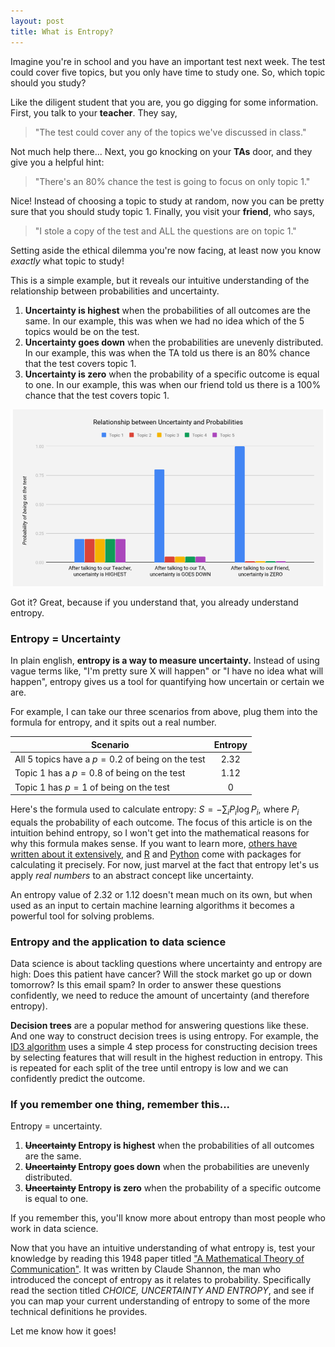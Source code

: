```yaml
---
layout: post
title: What is Entropy?
---
```


Imagine you're in school and you have an important test next week. The test could cover five topics, but you only have time to study one. So, which topic should you study?

Like the diligent student that you are, you go digging for some information. First, you talk to your **teacher**. They say,
> "The test could cover any of the topics we've discussed in class."

Not much help there... Next, you go knocking on your **TAs** door, and they give you a helpful hint:
> "There's an 80% chance the test is going to focus on only topic 1."

Nice! Instead of choosing a topic to study at random, now you can be pretty sure that you should study topic 1. Finally, you visit your **friend**, who says,
>"I stole a copy of the test and ALL the questions are on topic 1."

Setting aside the ethical dilemma you're now facing, at least now you know *exactly* what topic to study!

This is a simple example, but it reveals our intuitive understanding of the relationship between probabilities and uncertainty.

1. **Uncertainty is highest** when the probabilities of all outcomes are the same. In our example, this was when we had no idea which of the 5 topics would be on the test.
2. **Uncertainty goes down** when the probabilities are unevenly distributed. In our example, this was when the TA told us there is an 80% chance that the test covers topic 1.
3. **Uncertainty is zero** when the probability of a specific outcome is equal to one. In our example, this was when our friend told us there is a 100% chance that the test covers topic 1.


<img src="/img/probability_and_uncertainty.png" alt="Probability and Uncertainty" width="800"/>

Got it? Great, because if you understand that, you already understand entropy.


### Entropy = Uncertainty

In plain english, **entropy is a way to measure uncertainty.** Instead of using vague terms like, "I'm pretty sure X will happen" or "I have no idea what will happen", entropy gives us a tool for quantifying how uncertain or certain we are.

For example, I can take our three scenarios from above, plug them into the formula for entropy, and it spits out a real number.

|Scenario|Entropy|
|---|:---:|
|All 5 topics have a $p=0.2$ of being on the test|2.32|
|Topic 1 has a $p=0.8$ of being on the test|1.12|
|Topic 1 has $p=1$ of being on the test|0|

Here's the formula used to calculate entropy: $S=-\sum _{i}P_{i}\log {P_{i}}$, where $P_i$ equals the probability of each outcome. The focus of this article is on the intuition behind entropy, so I won't get into the mathematical reasons for why this formula makes sense. If you want to learn more, [others have written about it extensively](https://towardsdatascience.com/entropy-is-a-measure-of-uncertainty-e2c000301c2c), and [R](https://www.rdocumentation.org/packages/DescTools/versions/0.99.19/topics/Entropy) and [Python](https://docs.scipy.org/doc/scipy/reference/generated/scipy.stats.entropy.html) come with packages for calculating it precisely. For now, just marvel at the fact that entropy let's us apply *real numbers* to an abstract concept like uncertainty.

An entropy value of 2.32 or 1.12 doesn't mean much on its own, but when used as an input to certain machine learning algorithms it becomes a powerful tool for solving problems.

### Entropy and the application to data science

Data science is about tackling questions where uncertainty and entropy are high: Does this patient have cancer? Will the stock market go up or down tomorrow? Is this email spam? In order to answer these questions confidently, we need to reduce the amount of uncertainty (and therefore entropy).

**Decision trees** are a popular method for answering questions like these. And one way to construct decision trees is using entropy. For example, the [ID3 algorithm](https://en.wikipedia.org/wiki/ID3_algorithm#Summary) uses a simple 4 step process for constructing decision trees by selecting features that will result in the highest reduction in entropy. This is repeated for each split of the tree until entropy is low and we can confidently predict the outcome.

### If you remember one thing, remember this...

Entropy = uncertainty.

1. **<strike>Uncertainty</strike> Entropy is highest** when the probabilities of all outcomes are the same.
2. **<strike>Uncertainty</strike> Entropy goes down** when the probabilities are unevenly distributed.
3. **<strike>Uncertainty</strike> Entropy is zero** when the probability of a specific outcome is equal to one.

If you remember this, you'll know more about entropy than most people who work in data science.

Now that you have an intuitive understanding of what entropy is, test your knowledge by reading this 1948 paper titled ["A Mathematical Theory of Communication"](http://www.math.harvard.edu/~ctm/home/text/others/shannon/entropy/entropy.pdf). It was written by Claude Shannon, the man who introduced the concept of entropy as it relates to probability. Specifically read the section titled *CHOICE, UNCERTAINTY AND ENTROPY*, and see if you can map your current understanding of entropy to some of the more technical definitions he provides.

Let me know how it goes!
